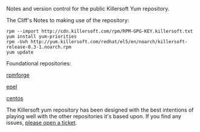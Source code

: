 Notes and version control for the public Killersoft Yum repository.

The Cliff's Notes to making use of the repository:

```
rpm --import http://cdn.killersoft.com/rpm/RPM-GPG-KEY.killersoft.txt
yum install yum-priorities
rpm -Uvh http://yum.killersoft.com/redhat/el5/en/noarch/killersoft-release-0.3-1.noarch.rpm
yum update
```

Foundational repositories:

[rpmforge](https://rpmrepo.org/RPMforge/Using)

[epel](http://fedoraproject.org/wiki/EPEL)

[centos](http://wiki.centos.org/AdditionalResources/Repositories)

The Killersoft yum repository has been designed with the best intentions of playing well with the other repositories it's based upon. If you find any issues, [please open a ticket](http://code.google.com/p/killersoft-yum/issues/list).